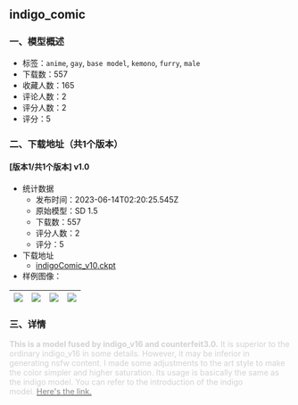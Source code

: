 ## indigo_comic
### 一、模型概述

- 标签：`anime`, `gay`, `base model`, `kemono`, `furry`, `male`
- 下载数：557
- 收藏人数：165
- 评论人数：2
- 评分人数：2
- 评分：5

### 二、下载地址（共1个版本）

#### [版本1/共1个版本] v1.0

- 统计数据
  - 发布时间：2023-06-14T02:20:25.545Z
  - 原始模型：SD 1.5
  - 下载数：557
  - 评分人数：2
  - 评分：5
- 下载地址
  - [indigoComic_v10.ckpt](https://civitai.com/api/download/models/95523)
- 样例图像：

| <img src="https://image.civitai.com/xG1nkqKTMzGDvpLrqFT7WA/19ee9d93-1f7d-4066-886a-3d4e1ff6887e/width=450/1140121.jpeg" /> | <img src="https://image.civitai.com/xG1nkqKTMzGDvpLrqFT7WA/9a8db39d-fed7-4aa8-87ed-2dc129456108/width=450/1161473.jpeg" /> | <img src="https://image.civitai.com/xG1nkqKTMzGDvpLrqFT7WA/51999fc1-80e5-4124-a0fc-db96c4a59ea0/width=450/1140123.jpeg" /> | <img src="https://image.civitai.com/xG1nkqKTMzGDvpLrqFT7WA/dc0e08a3-8532-44ce-b036-b6d0dcce0855/width=450/1137097.jpeg" /> |
| ---- | ---- | ---- | ---- |


### 三、详情
<p><strong><span style="color:rgb(209, 210, 211)">This is a model fused by indigo_v16 and counterfeit3.0.</span></strong><span style="color:rgb(209, 210, 211)"> It is superior to the ordinary indigo_v16 in some details. However, it may be inferior in generating nsfw content. I made some adjustments to the art style to make the color simpler and higher saturation. Its usage is basically the same as the indigo model. You can refer to the introduction of the indigo model.</span><span style="color:rgba(var(--sk_foreground_high_solid,134,134,134),1)"> </span><a rel="ugc" href="https://civitai.com/models/34469"><span style="color:rgba(var(--sk_foreground_high_solid,134,134,134),1)">Here's the link.</span></a></p>